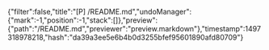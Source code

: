 {"filter":false,"title":"[P] /README.md","undoManager":{"mark":-1,"position":-1,"stack":[]},"preview":{"path":"/README.md","previewer":"preview.markdown"},"timestamp":1497318978218,"hash":"da39a3ee5e6b4b0d3255bfef95601890afd80709"}
